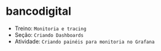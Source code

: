 # bancodigital

* Treino: `Monitoria e tracing`
* Seção: `Criando Dashboards`
* Atividade: `Criando painéis para monitoria no Grafana`

